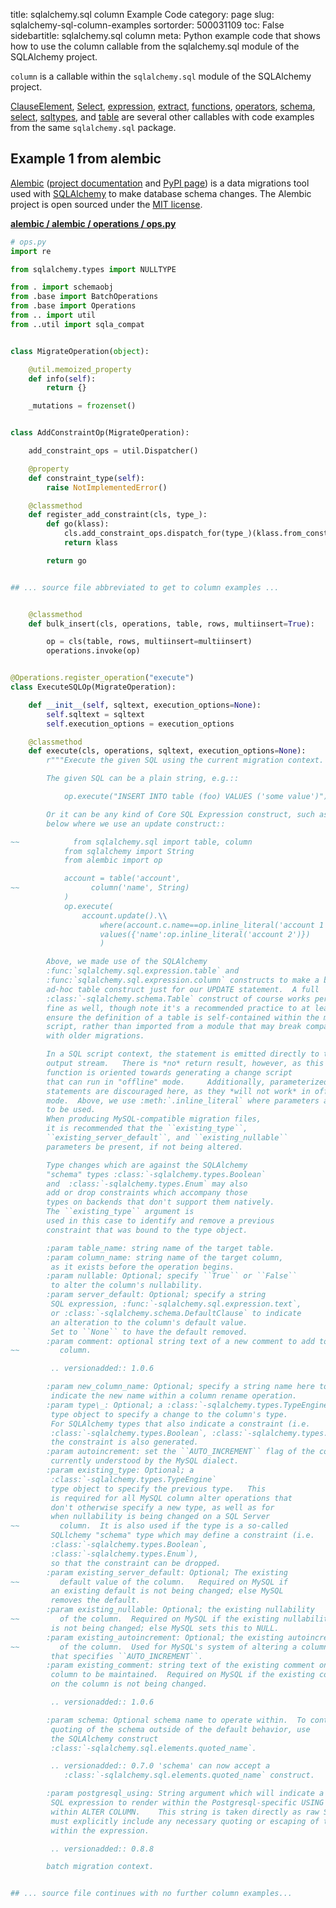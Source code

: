 title: sqlalchemy.sql column Example Code
category: page
slug: sqlalchemy-sql-column-examples
sortorder: 500031109
toc: False
sidebartitle: sqlalchemy.sql column
meta: Python example code that shows how to use the column callable from the sqlalchemy.sql module of the SQLAlchemy project.


`column` is a callable within the `sqlalchemy.sql` module of the SQLAlchemy project.

<a href="/sqlalchemy-sql-clauseelement-examples.html">ClauseElement</a>,
<a href="/sqlalchemy-sql-select-examples.html">Select</a>,
<a href="/sqlalchemy-sql-expression-examples.html">expression</a>,
<a href="/sqlalchemy-sql-extract-examples.html">extract</a>,
<a href="/sqlalchemy-sql-functions-examples.html">functions</a>,
<a href="/sqlalchemy-sql-operators-examples.html">operators</a>,
<a href="/sqlalchemy-sql-schema-examples.html">schema</a>,
<a href="/sqlalchemy-sql-select-examples.html">select</a>,
<a href="/sqlalchemy-sql-sqltypes-examples.html">sqltypes</a>,
and <a href="/sqlalchemy-sql-table-examples.html">table</a>
are several other callables with code examples from the same `sqlalchemy.sql` package.

## Example 1 from alembic
[Alembic](https://github.com/sqlalchemy/alembic)
([project documentation](https://alembic.sqlalchemy.org/) and
[PyPI page](https://pypi.org/project/alembic/))
is a data migrations tool used with [SQLAlchemy](/sqlalchemy.html) to make
database schema changes. The Alembic project is open sourced under the
[MIT license](https://github.com/sqlalchemy/alembic/blob/master/LICENSE).

[**alembic / alembic / operations / ops.py**](https://github.com/sqlalchemy/alembic/blob/master/alembic/operations/ops.py)

```python
# ops.py
import re

from sqlalchemy.types import NULLTYPE

from . import schemaobj
from .base import BatchOperations
from .base import Operations
from .. import util
from ..util import sqla_compat


class MigrateOperation(object):

    @util.memoized_property
    def info(self):
        return {}

    _mutations = frozenset()


class AddConstraintOp(MigrateOperation):

    add_constraint_ops = util.Dispatcher()

    @property
    def constraint_type(self):
        raise NotImplementedError()

    @classmethod
    def register_add_constraint(cls, type_):
        def go(klass):
            cls.add_constraint_ops.dispatch_for(type_)(klass.from_constraint)
            return klass

        return go


## ... source file abbreviated to get to column examples ...


    @classmethod
    def bulk_insert(cls, operations, table, rows, multiinsert=True):

        op = cls(table, rows, multiinsert=multiinsert)
        operations.invoke(op)


@Operations.register_operation("execute")
class ExecuteSQLOp(MigrateOperation):

    def __init__(self, sqltext, execution_options=None):
        self.sqltext = sqltext
        self.execution_options = execution_options

    @classmethod
    def execute(cls, operations, sqltext, execution_options=None):
        r"""Execute the given SQL using the current migration context.

        The given SQL can be a plain string, e.g.::

            op.execute("INSERT INTO table (foo) VALUES ('some value')")

        Or it can be any kind of Core SQL Expression construct, such as
        below where we use an update construct::

~~            from sqlalchemy.sql import table, column
            from sqlalchemy import String
            from alembic import op

            account = table('account',
~~                column('name', String)
            )
            op.execute(
                account.update().\\
                    where(account.c.name==op.inline_literal('account 1')).\\
                    values({'name':op.inline_literal('account 2')})
                    )

        Above, we made use of the SQLAlchemy
        :func:`sqlalchemy.sql.expression.table` and
        :func:`sqlalchemy.sql.expression.column` constructs to make a brief,
        ad-hoc table construct just for our UPDATE statement.  A full
        :class:`-sqlalchemy.schema.Table` construct of course works perfectly
        fine as well, though note it's a recommended practice to at least
        ensure the definition of a table is self-contained within the migration
        script, rather than imported from a module that may break compatibility
        with older migrations.

        In a SQL script context, the statement is emitted directly to the
        output stream.   There is *no* return result, however, as this
        function is oriented towards generating a change script
        that can run in "offline" mode.     Additionally, parameterized
        statements are discouraged here, as they *will not work* in offline
        mode.  Above, we use :meth:`.inline_literal` where parameters are
        to be used.
        When producing MySQL-compatible migration files,
        it is recommended that the ``existing_type``,
        ``existing_server_default``, and ``existing_nullable``
        parameters be present, if not being altered.

        Type changes which are against the SQLAlchemy
        "schema" types :class:`-sqlalchemy.types.Boolean`
        and  :class:`-sqlalchemy.types.Enum` may also
        add or drop constraints which accompany those
        types on backends that don't support them natively.
        The ``existing_type`` argument is
        used in this case to identify and remove a previous
        constraint that was bound to the type object.

        :param table_name: string name of the target table.
        :param column_name: string name of the target column,
         as it exists before the operation begins.
        :param nullable: Optional; specify ``True`` or ``False``
         to alter the column's nullability.
        :param server_default: Optional; specify a string
         SQL expression, :func:`-sqlalchemy.sql.expression.text`,
         or :class:`-sqlalchemy.schema.DefaultClause` to indicate
         an alteration to the column's default value.
         Set to ``None`` to have the default removed.
        :param comment: optional string text of a new comment to add to the
~~         column.

         .. versionadded:: 1.0.6

        :param new_column_name: Optional; specify a string name here to
         indicate the new name within a column rename operation.
        :param type\_: Optional; a :class:`-sqlalchemy.types.TypeEngine`
         type object to specify a change to the column's type.
         For SQLAlchemy types that also indicate a constraint (i.e.
         :class:`-sqlalchemy.types.Boolean`, :class:`-sqlalchemy.types.Enum`),
         the constraint is also generated.
        :param autoincrement: set the ``AUTO_INCREMENT`` flag of the column;
         currently understood by the MySQL dialect.
        :param existing_type: Optional; a
         :class:`-sqlalchemy.types.TypeEngine`
         type object to specify the previous type.   This
         is required for all MySQL column alter operations that
         don't otherwise specify a new type, as well as for
         when nullability is being changed on a SQL Server
~~         column.  It is also used if the type is a so-called
         SQLlchemy "schema" type which may define a constraint (i.e.
         :class:`-sqlalchemy.types.Boolean`,
         :class:`-sqlalchemy.types.Enum`),
         so that the constraint can be dropped.
        :param existing_server_default: Optional; The existing
~~         default value of the column.   Required on MySQL if
         an existing default is not being changed; else MySQL
         removes the default.
        :param existing_nullable: Optional; the existing nullability
~~         of the column.  Required on MySQL if the existing nullability
         is not being changed; else MySQL sets this to NULL.
        :param existing_autoincrement: Optional; the existing autoincrement
~~         of the column.  Used for MySQL's system of altering a column
         that specifies ``AUTO_INCREMENT``.
        :param existing_comment: string text of the existing comment on the
         column to be maintained.  Required on MySQL if the existing comment
         on the column is not being changed.

         .. versionadded:: 1.0.6

        :param schema: Optional schema name to operate within.  To control
         quoting of the schema outside of the default behavior, use
         the SQLAlchemy construct
         :class:`-sqlalchemy.sql.elements.quoted_name`.

         .. versionadded:: 0.7.0 'schema' can now accept a
            :class:`-sqlalchemy.sql.elements.quoted_name` construct.

        :param postgresql_using: String argument which will indicate a
         SQL expression to render within the Postgresql-specific USING clause
         within ALTER COLUMN.    This string is taken directly as raw SQL which
         must explicitly include any necessary quoting or escaping of tokens
         within the expression.

         .. versionadded:: 0.8.8

        batch migration context.


## ... source file continues with no further column examples...

```

